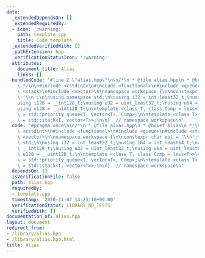 ```yaml
---
data:
  _extendedDependsOn: []
  _extendedRequiredBy:
  - icon: ':warning:'
    path: template.cpp
    title: Code template
  _extendedVerifiedWith: []
  _pathExtension: hpp
  _verificationStatusIcon: ':warning:'
  attributes:
    document_title: Alias
    links: []
  bundledCode: "#line 2 \"alias.hpp\"\n\n/*\n * @file alias.hpp\n * @brief Alias\n\
    \ */\n\n#include <cstdint>\n#include <functional>\n#include <queue>\n#include\
    \ <stack>\n#include <vector>\n\nnamespace workspace {\n\nconstexpr char eol =\
    \ '\\n';\n\nusing namespace std;\n\nusing i32 = int_least32_t;\nusing i64 = int_least64_t;\n\
    using i128 = __int128_t;\nusing u32 = uint_least32_t;\nusing u64 = uint_least64_t;\n\
    using u128 = __uint128_t;\n\ntemplate <class T, class Comp = less<T>>\nusing priority_queue\
    \ = std::priority_queue<T, vector<T>, Comp>;\n\ntemplate <class T> using stack\
    \ = std::stack<T, vector<T>>;\n\n}  // namespace workspace\n"
  code: "#pragma once\n\n/*\n * @file alias.hpp\n * @brief Alias\n */\n\n#include\
    \ <cstdint>\n#include <functional>\n#include <queue>\n#include <stack>\n#include\
    \ <vector>\n\nnamespace workspace {\n\nconstexpr char eol = '\\n';\n\nusing namespace\
    \ std;\n\nusing i32 = int_least32_t;\nusing i64 = int_least64_t;\nusing i128 =\
    \ __int128_t;\nusing u32 = uint_least32_t;\nusing u64 = uint_least64_t;\nusing\
    \ u128 = __uint128_t;\n\ntemplate <class T, class Comp = less<T>>\nusing priority_queue\
    \ = std::priority_queue<T, vector<T>, Comp>;\n\ntemplate <class T> using stack\
    \ = std::stack<T, vector<T>>;\n\n}  // namespace workspace\n"
  dependsOn: []
  isVerificationFile: false
  path: alias.hpp
  requiredBy:
  - template.cpp
  timestamp: '2020-11-07 14:25:10+09:00'
  verificationStatus: LIBRARY_NO_TESTS
  verifiedWith: []
documentation_of: alias.hpp
layout: document
redirect_from:
- /library/alias.hpp
- /library/alias.hpp.html
title: Alias
---
```

